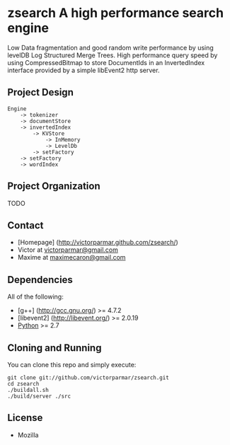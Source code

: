 # **zsearch** A high performance search engine

Low Data fragmentation and good random write performance by using levelDB Log Structured Merge Trees. High performance query speed by using CompressedBitmap to store DocumentIds in an InvertedIndex interface provided by a simple libEvent2 http server.

## Project Design

	Engine 
		-> tokenizer	
		-> documentStore
		-> invertedIndex
			-> KVStore
				-> InMemory
				-> LevelDb
			-> setFactory
		-> setFactory
		-> wordIndex

## Project Organization

TODO

## Contact

-   [Homepage] (http://victorparmar.github.com/zsearch/)
-   Victor at victorparmar@gmail.com
-   Maxime at maximecaron@gmail.com

## Dependencies

All of the following:

-	[g++] (http://gcc.gnu.org/) >= 4.7.2
-	[libevent2] (http://libevent.org/) >= 2.0.19
-   [Python](http://python.org/) >= 2.7

## Cloning and Running

You can clone this repo and simply execute:

    git clone git://github.com/victorparmar/zsearch.git
    cd zsearch
    ./buildall.sh
	./build/server ./src

## License

-   Mozilla


